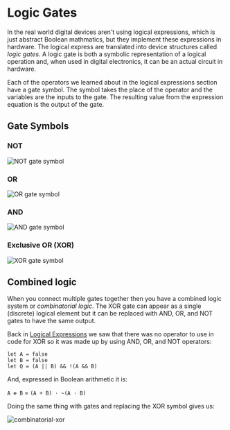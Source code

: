 # Logic Gates

In the real world digital devices aren't using logical expressions, which is just abstract Boolean mathmatics, but they implement these expressions in hardware. The logical express are translated into device structures called _logic gates_. A logic gate is both a symbolic representation of a logical operation and, when used in digital electronics, it can be an actual circuit in hardware.

Each of the operators we learned about in the logical expressions section have a gate symbol. The symbol takes the place of the operator and the variables are the inputs to the gate. The resulting value from the expression equation is the output of the gate.

## Gate Symbols

### NOT

![NOT gate symbol](/static/cp/learn/logic-lab/logic-gates/not-gate.png)

### OR

![OR gate symbol](/static/cp/learn/logic-lab/logic-gates/or-gate.png)

### AND

![AND gate symbol](/static/cp/learn/logic-lab/logic-gates/and-gate.png)

### Exclusive OR (XOR)

![XOR gate symbol](/static/cp/learn/logic-lab/logic-gates/xor-gate.png)

## Combined logic

When you connect multiple gates together then you have a combined logic system or _combinatorial logic_. The XOR gate can appear as a single (discrete) logical element but it can be replaced with AND, OR, and NOT gates to have the same output.

Back in [Logical Expressions](/learnsystem/logic-lab/logical-expressions#xor) we saw that there was no operator to use in code for XOR so it was made up by using AND, OR, and NOT operators:

```block
let A = false
let B = false
let Q = (A || B) && !(A && B)
```
And, expressed in Boolean arithmetic it is:

``A ⊕ B`` = ``(A + B) · ~(A · B)``

Doing the same thing with gates and replacing the XOR symbol gives us:

![combinatorial-xor](/static/cp/learn/logic-lab/logic-gates/combinatorial-xor.png)
